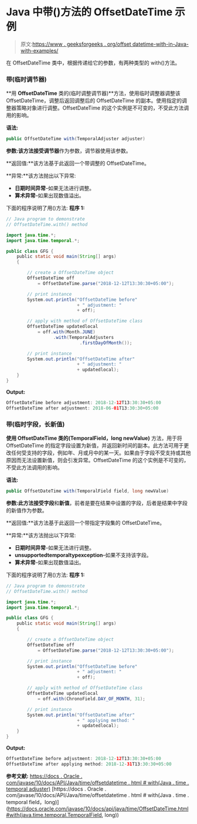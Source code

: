 # Java 中带()方法的 OffsetDateTime 示例

> 原文:[https://www . geeksforgeeks . org/offset datetime-with-in-Java-with-examples/](https://www.geeksforgeeks.org/offsetdatetime-with-method-in-java-with-examples/)

在 OffsetDateTime 类中，根据传递给它的参数，有两种类型的 with()方法。

### 带(临时调节器)

**用 **OffsetDateTime** 类的(临时调整调节器)**方法，使用临时调整器调整该 OffsetDateTime，调整后返回调整后的 OffsetDateTime 的副本。使用指定的调整器策略对象进行调整。OffsetDateTime 的这个实例是不可变的，不受此方法调用的影响。

**语法:**

```java
public OffsetDateTime with(TemporalAdjuster adjuster)

```

**参数:**该方法接受**调节器**作为参数，调节器使用该参数。

**返回值:**该方法基于此返回一个带调整的 OffsetDateTime。

**异常:**该方法抛出以下异常:

*   **日期时间异常**–如果无法进行调整。
*   **算术异常**–如果出现数值溢出。

下面的程序说明了用()方法:
**程序 1:**

```java
// Java program to demonstrate
// OffsetDateTime.with() method

import java.time.*;
import java.time.temporal.*;

public class GFG {
    public static void main(String[] args)
    {

        // create a OffsetDateTime object
        OffsetDateTime off
            = OffsetDateTime.parse("2018-12-12T13:30:30+05:00");

        // print instance
        System.out.println("OffsetDateTime before"
                           + " adjustment: "
                           + off);

        // apply with method of OffsetDateTime class
        OffsetDateTime updatedlocal
            = off.with(Month.JUNE)
                  .with(TemporalAdjusters
                            .firstDayOfMonth());

        // print instance
        System.out.println("OffsetDateTime after"
                           + " adjustment: "
                           + updatedlocal);
    }
}
```

**Output:**

```java
OffsetDateTime before adjustment: 2018-12-12T13:30:30+05:00
OffsetDateTime after adjustment: 2018-06-01T13:30:30+05:00

```

### 带(临时字段，长新值)

**使用 **OffsetDateTime** 类的(TemporalField，long newValue)** 方法，用于将 OffsetDateTime 的指定字段设置为新值，并返回新时间的副本。此方法可用于更改任何受支持的字段，例如年、月或月中的某一天。如果由于字段不受支持或其他原因而无法设置新值，则会引发异常。OffsetDateTime 的这个实例是不可变的，不受此方法调用的影响。

**语法:**

```java
public OffsetDateTime with(TemporalField field, long newValue)

```

**参数:**此方法接受**字段**和**新值**，前者是要在结果中设置的字段，后者是结果中字段的新值作为参数。

**返回值:**该方法基于此返回一个带指定字段集的 OffsetDateTime。

**异常:**该方法抛出以下异常:

*   **日期时间异常**–如果无法进行调整。
*   **unsupportedtemporaltypexception**–如果不支持该字段。
*   **算术异常**–如果出现数值溢出。

下面的程序说明了用()方法:
**程序 1:**

```java
// Java program to demonstrate
// OffsetDateTime.with() method

import java.time.*;
import java.time.temporal.*;

public class GFG {
    public static void main(String[] args)
    {

        // create a OffsetDateTime object
        OffsetDateTime off
            = OffsetDateTime.parse("2018-12-12T13:30:30+05:00");

        // print instance
        System.out.println("OffsetDateTime before"
                           + " adjustment: "
                           + off);

        // apply with method of OffsetDateTime class
        OffsetDateTime updatedlocal
            = off.with(ChronoField.DAY_OF_MONTH, 31);

        // print instance
        System.out.println("OffsetDateTime after"
                           + " applying method: "
                           + updatedlocal);
    }
}
```

**Output:**

```java
OffsetDateTime before adjustment: 2018-12-12T13:30:30+05:00
OffsetDateTime after applying method: 2018-12-31T13:30:30+05:00

```

**参考文献:**
[https://docs . Oracle . com/javase/10/docs/API/Java/time/offsetdatetime . html # with(Java . time . temporal adjuster)](https://docs.oracle.com/javase/10/docs/api/java/time/OffsetDateTime.html#with(java.time.temporal.TemporalAdjuster))
[https://docs . Oracle . com/javase/10/docs/API/Java/time/offsetdatetime . html # with(Java . time . temporal field，long)](https://docs.oracle.com/javase/10/docs/api/java/time/OffsetDateTime.html#with(java.time.temporal.TemporalField, long))